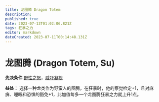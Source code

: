 ```yaml
---
title: 龙图腾 Dragon Totem
description: 
published: true
date: 2023-07-13T01:02:06.821Z
tags: 狂暴之力
editor: markdown
dateCreated: 2023-07-11T00:14:48.131Z
---
```


# 龙图腾 (Dragon Totem, Su)

**先决条件** [野性之怒](/狂暴之力/野性之怒)，[威吓凝视](/狂暴之力/威吓凝视)

**益处：** 选择一种龙类作为野蛮人的图腾，在狂暴时，他的察觉检定+1，且对麻痹、睡眠和恐惧的豁免+1，此加值每多一个龙图腾狂暴之力就上升1点。
